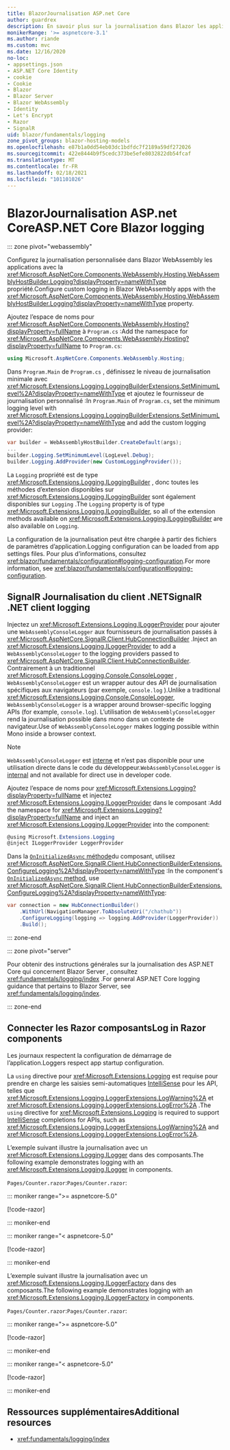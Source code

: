 ```yaml
---
title: BlazorJournalisation ASP.net Core
author: guardrex
description: En savoir plus sur la journalisation dans Blazor les applications, y compris la configuration du niveau de journalisation et comment écrire des messages de journal à partir de Razor composants.
monikerRange: '>= aspnetcore-3.1'
ms.author: riande
ms.custom: mvc
ms.date: 12/16/2020
no-loc:
- appsettings.json
- ASP.NET Core Identity
- cookie
- Cookie
- Blazor
- Blazor Server
- Blazor WebAssembly
- Identity
- Let's Encrypt
- Razor
- SignalR
uid: blazor/fundamentals/logging
zone_pivot_groups: blazor-hosting-models
ms.openlocfilehash: e87b1a0dd54eb03dc1bdfdc7f2189a59df272026
ms.sourcegitcommit: 422e8444b9f5cedc373be5efe8032822db54fcaf
ms.translationtype: MT
ms.contentlocale: fr-FR
ms.lasthandoff: 02/18/2021
ms.locfileid: "101101026"
---
```

# <a name="aspnet-core-blazor-logging"></a><span data-ttu-id="62ef2-103">BlazorJournalisation ASP.net Core</span><span class="sxs-lookup"><span data-stu-id="62ef2-103">ASP.NET Core Blazor logging</span></span>

::: zone pivot="webassembly"

<span data-ttu-id="62ef2-104">Configurez la journalisation personnalisée dans Blazor WebAssembly les applications avec la <xref:Microsoft.AspNetCore.Components.WebAssembly.Hosting.WebAssemblyHostBuilder.Logging?displayProperty=nameWithType> propriété.</span><span class="sxs-lookup"><span data-stu-id="62ef2-104">Configure custom logging in Blazor WebAssembly apps with the <xref:Microsoft.AspNetCore.Components.WebAssembly.Hosting.WebAssemblyHostBuilder.Logging?displayProperty=nameWithType> property.</span></span>

<span data-ttu-id="62ef2-105">Ajoutez l’espace de noms pour <xref:Microsoft.AspNetCore.Components.WebAssembly.Hosting?displayProperty=fullName> à `Program.cs` :</span><span class="sxs-lookup"><span data-stu-id="62ef2-105">Add the namespace for <xref:Microsoft.AspNetCore.Components.WebAssembly.Hosting?displayProperty=fullName> to `Program.cs`:</span></span>

```csharp
using Microsoft.AspNetCore.Components.WebAssembly.Hosting;
```

<span data-ttu-id="62ef2-106">Dans `Program.Main` de `Program.cs` , définissez le niveau de journalisation minimale avec <xref:Microsoft.Extensions.Logging.LoggingBuilderExtensions.SetMinimumLevel%2A?displayProperty=nameWithType> et ajoutez le fournisseur de journalisation personnalisé :</span><span class="sxs-lookup"><span data-stu-id="62ef2-106">In `Program.Main` of `Program.cs`, set the minimum logging level with <xref:Microsoft.Extensions.Logging.LoggingBuilderExtensions.SetMinimumLevel%2A?displayProperty=nameWithType> and add the custom logging provider:</span></span>

```csharp
var builder = WebAssemblyHostBuilder.CreateDefault(args);
...
builder.Logging.SetMinimumLevel(LogLevel.Debug);
builder.Logging.AddProvider(new CustomLoggingProvider());
```

<span data-ttu-id="62ef2-107">La `Logging` propriété est de type <xref:Microsoft.Extensions.Logging.ILoggingBuilder> , donc toutes les méthodes d’extension disponibles sur <xref:Microsoft.Extensions.Logging.ILoggingBuilder> sont également disponibles sur `Logging` .</span><span class="sxs-lookup"><span data-stu-id="62ef2-107">The `Logging` property is of type <xref:Microsoft.Extensions.Logging.ILoggingBuilder>, so all of the extension methods available on <xref:Microsoft.Extensions.Logging.ILoggingBuilder> are also available on `Logging`.</span></span>

<span data-ttu-id="62ef2-108">La configuration de la journalisation peut être chargée à partir des fichiers de paramètres d’application.</span><span class="sxs-lookup"><span data-stu-id="62ef2-108">Logging configuration can be loaded from app settings files.</span></span> <span data-ttu-id="62ef2-109">Pour plus d’informations, consultez <xref:blazor/fundamentals/configuration#logging-configuration>.</span><span class="sxs-lookup"><span data-stu-id="62ef2-109">For more information, see <xref:blazor/fundamentals/configuration#logging-configuration>.</span></span>

## <a name="signalr-net-client-logging"></a><span data-ttu-id="62ef2-110">SignalR Journalisation du client .NET</span><span class="sxs-lookup"><span data-stu-id="62ef2-110">SignalR .NET client logging</span></span>

<span data-ttu-id="62ef2-111">Injectez un <xref:Microsoft.Extensions.Logging.ILoggerProvider> pour ajouter une `WebAssemblyConsoleLogger` aux fournisseurs de journalisation passés à <xref:Microsoft.AspNetCore.SignalR.Client.HubConnectionBuilder> .</span><span class="sxs-lookup"><span data-stu-id="62ef2-111">Inject an <xref:Microsoft.Extensions.Logging.ILoggerProvider> to add a `WebAssemblyConsoleLogger` to the logging providers passed to <xref:Microsoft.AspNetCore.SignalR.Client.HubConnectionBuilder>.</span></span> <span data-ttu-id="62ef2-112">Contrairement à un traditionnel <xref:Microsoft.Extensions.Logging.Console.ConsoleLogger> , `WebAssemblyConsoleLogger` est un wrapper autour des API de journalisation spécifiques aux navigateurs (par exemple, `console.log` ).</span><span class="sxs-lookup"><span data-stu-id="62ef2-112">Unlike a traditional <xref:Microsoft.Extensions.Logging.Console.ConsoleLogger>, `WebAssemblyConsoleLogger` is a wrapper around browser-specific logging APIs (for example, `console.log`).</span></span> <span data-ttu-id="62ef2-113">L’utilisation de `WebAssemblyConsoleLogger` rend la journalisation possible dans mono dans un contexte de navigateur.</span><span class="sxs-lookup"><span data-stu-id="62ef2-113">Use of `WebAssemblyConsoleLogger` makes logging possible within Mono inside a browser context.</span></span>

> [!NOTE]
> <span data-ttu-id="62ef2-114">`WebAssemblyConsoleLogger` est [interne](/dotnet/csharp/language-reference/keywords/internal) et n’est pas disponible pour une utilisation directe dans le code du développeur.</span><span class="sxs-lookup"><span data-stu-id="62ef2-114">`WebAssemblyConsoleLogger` is [internal](/dotnet/csharp/language-reference/keywords/internal) and not available for direct use in developer code.</span></span>

<span data-ttu-id="62ef2-115">Ajoutez l’espace de noms pour <xref:Microsoft.Extensions.Logging?displayProperty=fullName> et injectez <xref:Microsoft.Extensions.Logging.ILoggerProvider> dans le composant :</span><span class="sxs-lookup"><span data-stu-id="62ef2-115">Add the namespace for <xref:Microsoft.Extensions.Logging?displayProperty=fullName> and inject an <xref:Microsoft.Extensions.Logging.ILoggerProvider> into the component:</span></span>

```csharp
@using Microsoft.Extensions.Logging
@inject ILoggerProvider LoggerProvider
```

<span data-ttu-id="62ef2-116">Dans la [ `OnInitializedAsync` méthode](xref:blazor/components/lifecycle#component-initialization-methods)du composant, utilisez <xref:Microsoft.AspNetCore.SignalR.Client.HubConnectionBuilderExtensions.ConfigureLogging%2A?displayProperty=nameWithType> :</span><span class="sxs-lookup"><span data-stu-id="62ef2-116">In the component's [`OnInitializedAsync` method](xref:blazor/components/lifecycle#component-initialization-methods), use <xref:Microsoft.AspNetCore.SignalR.Client.HubConnectionBuilderExtensions.ConfigureLogging%2A?displayProperty=nameWithType>:</span></span>

```csharp
var connection = new HubConnectionBuilder()
    .WithUrl(NavigationManager.ToAbsoluteUri("/chathub"))
    .ConfigureLogging(logging => logging.AddProvider(LoggerProvider))
    .Build();
```

::: zone-end

::: zone pivot="server"

<span data-ttu-id="62ef2-117">Pour obtenir des instructions générales sur la journalisation des ASP.NET Core qui concernent Blazor Server , consultez <xref:fundamentals/logging/index> .</span><span class="sxs-lookup"><span data-stu-id="62ef2-117">For general ASP.NET Core logging guidance that pertains to Blazor Server, see <xref:fundamentals/logging/index>.</span></span>

::: zone-end

## <a name="log-in-razor-components"></a><span data-ttu-id="62ef2-118">Connecter les Razor composants</span><span class="sxs-lookup"><span data-stu-id="62ef2-118">Log in Razor components</span></span>

<span data-ttu-id="62ef2-119">Les journaux respectent la configuration de démarrage de l’application.</span><span class="sxs-lookup"><span data-stu-id="62ef2-119">Loggers respect app startup configuration.</span></span>

<span data-ttu-id="62ef2-120">La `using` directive pour <xref:Microsoft.Extensions.Logging> est requise pour prendre en charge les saisies semi-automatiques [IntelliSense](/visualstudio/ide/using-intellisense) pour les API, telles que <xref:Microsoft.Extensions.Logging.LoggerExtensions.LogWarning%2A> et <xref:Microsoft.Extensions.Logging.LoggerExtensions.LogError%2A> .</span><span class="sxs-lookup"><span data-stu-id="62ef2-120">The `using` directive for <xref:Microsoft.Extensions.Logging> is required to support [IntelliSense](/visualstudio/ide/using-intellisense) completions for APIs, such as <xref:Microsoft.Extensions.Logging.LoggerExtensions.LogWarning%2A> and <xref:Microsoft.Extensions.Logging.LoggerExtensions.LogError%2A>.</span></span>

<span data-ttu-id="62ef2-121">L’exemple suivant illustre la journalisation avec un <xref:Microsoft.Extensions.Logging.ILogger> dans des composants.</span><span class="sxs-lookup"><span data-stu-id="62ef2-121">The following example demonstrates logging with an <xref:Microsoft.Extensions.Logging.ILogger> in components.</span></span>

<span data-ttu-id="62ef2-122">`Pages/Counter.razor`:</span><span class="sxs-lookup"><span data-stu-id="62ef2-122">`Pages/Counter.razor`:</span></span>

::: moniker range=">= aspnetcore-5.0"

[!code-razor[](~/blazor/common/samples/5.x/BlazorSample_WebAssembly/Pages/logging/Counter1.razor?highlight=3,16)]

::: moniker-end

::: moniker range="< aspnetcore-5.0"

[!code-razor[](~/blazor/common/samples/3.x/BlazorSample_WebAssembly/Pages/logging/Counter1.razor?highlight=3,16)]

::: moniker-end

<span data-ttu-id="62ef2-123">L’exemple suivant illustre la journalisation avec un <xref:Microsoft.Extensions.Logging.ILoggerFactory> dans des composants.</span><span class="sxs-lookup"><span data-stu-id="62ef2-123">The following example demonstrates logging with an <xref:Microsoft.Extensions.Logging.ILoggerFactory> in components.</span></span>

<span data-ttu-id="62ef2-124">`Pages/Counter.razor`:</span><span class="sxs-lookup"><span data-stu-id="62ef2-124">`Pages/Counter.razor`:</span></span>

::: moniker range=">= aspnetcore-5.0"

[!code-razor[](~/blazor/common/samples/5.x/BlazorSample_WebAssembly/Pages/logging/Counter2.razor?highlight=3,16-17)]

::: moniker-end

::: moniker range="< aspnetcore-5.0"

[!code-razor[](~/blazor/common/samples/3.x/BlazorSample_WebAssembly/Pages/logging/Counter2.razor?highlight=3,16-17)]

::: moniker-end

## <a name="additional-resources"></a><span data-ttu-id="62ef2-125">Ressources supplémentaires</span><span class="sxs-lookup"><span data-stu-id="62ef2-125">Additional resources</span></span>

* <xref:fundamentals/logging/index>
